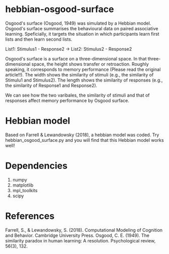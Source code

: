 # hebbian-osgood-surface
Osgood's surface (Osgood, 1949) was simulated by a Hebbian model. Osgood's surface summarises the behavioural data on paired associative learning. Speficially, it targets the situation in which participants learn first lists and then learn second lists.

List1: Stimulus1 - Response2 -> List2: Stimulus2 - Response2

Osgood's surface is a surface on a three-dimensional space. In that three-dimensional space, the height shows transfer or retroaction. Roughly speaking, it corresponds to memory performance (Please read the original article!!). The width shows the similarity of stimuli (e.g., the similarity of Stimulu1 and Stimulus2). The length shows the similarity of responses (e.g., the similarity of Response1 and Response2).

We can see how the two varibales, the similarity of stimuli and that of responses affect memory performance by Osgood surface.

# Hebbian model
Based on Farrell & Lewandowsky (2018), a hebbian model was coded. Try hebbian_osgood_surface.py and you will find that this Hebbian model works well!

# Dependencies
1. numpy
2. matplotlib
3. mpl_toolkits
4. scipy

# References
Farrell, S., & Lewandowsky, S. (2018). Computational Modeling of Cognition and Behavior. Cambridge University Press.
Osgood, C. E. (1949). The similarity paradox in human learning: A resolution. Psychological review, 56(3), 132.
